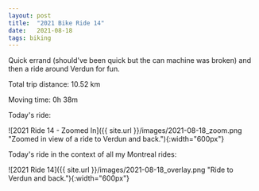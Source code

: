 ```yaml
---
layout: post
title:  "2021 Bike Ride 14"
date:   2021-08-18
tags: biking
---
```


Quick errand (should've been quick but the can machine was broken) and then a ride around Verdun for fun.

Total trip distance: 10.52 km

Moving time: 0h 38m

Today's ride:

![2021 Ride 14 - Zoomed In]({{ site.url }}/images/2021-08-18_zoom.png "Zoomed in view of a ride to Verdun and back."){:width="600px"}

Today's ride in the context of all my Montreal rides:

![2021 Ride 14]({{ site.url }}/images/2021-08-18_overlay.png "Ride to Verdun and back."){:width="600px"}
